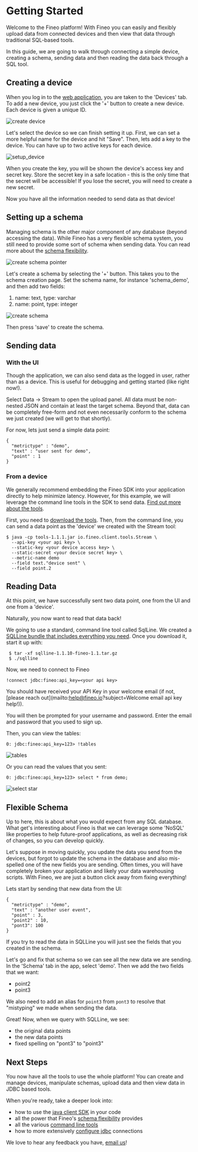 # Getting Started

Welcome to the Fineo platform! With Fineo you can easily and flexibly upload data from connected devices and then view that data through traditional SQL-based tools.

In this guide, we are going to walk through connecting a simple device, creating a schema, sending data and then reading the data back through a SQL tool.

## Creating a device

When you log in to the [web application], you are taken to the 'Devices' tab. To add a new device, you just click the '+' button to create a new device. Each device is given a unique ID.

 ![create device](img/getting-started/create_device.png)

Let's select the device so we can finish setting it up. First, we can set a more helpful name for
 the device and hit "Save". Then, lets add a key to the device. You can have up to two active keys for each device.

  ![setup_device](img/getting-started/setup_device.png)

 When you create the key, you will be shown the device's access key and secret key. Store the secret key in a safe location - this is the only time that the secret will be accessible! If you lose the secret, you will need to create a new secret.

Now you have all the information needed to send data as that device!

## Setting up a schema

Managing schema is the other major component of any database (beyond accessing the data). While Fineo has a very flexible schema system, you still need to provide some sort of schema when sending data. You can read more about the [schema flexibility].

 ![create schema pointer](img/getting-started/create_schema_pointer.png)

Let's create a schema by selecting the '+' button. This takes you to the schema creation page. Set the schema name, for instance 'schema_demo', and then add two fields:

 1. name: text, type: varchar
 2. name: point, type: integer

 ![create schema](img/getting-started/create_schema.png)

Then press 'save' to create the schema.

## Sending data

### With the UI

Though the application, we can also send data as the logged in user, rather than as a device. This is useful for debugging and getting started (like right now!).

Select Data -> Stream to open the upload panel. All data must be non-nested JSON and contain at least the target schema. Beyond that, data can be completely free-form and not even necessarily conform to the schema we just created (we will get to that shortly).

For now, lets just send a simple data point:

```
{
  "metrictype" : "demo",
  "text" : "user sent for demo",
  "point" : 1
}
```

### From a device

We generally recommend embedding the Fineo SDK into your application directly to help minimize latency. However, for this example, we will leverage the command line tools in the SDK to send data. [Find out more about the tools].

First, you need to [download the tools]. Then, from the command line, you can send a data point as the 'device' we created with the Stream tool:

```
$ java -cp tools-1.1.1.jar io.fineo.client.tools.Stream \
  --api-key <your api key> \
  --static-key <your device access key> \
  --static-secret <your device secret key> \
  --metric-name demo
  --field text."device sent" \
  --field point.2
```

## Reading Data

At this point, we have successfully sent two data point, one from the UI and one from a 'device'.

Naturally, you now want to read that data back!

We going to use a  standard, command line tool called SqlLine. We created a [SQLLine bundle that includes everything you need]. Once you download it, start it up with:

```
 $ tar -xf sqlline-1.1.10-fineo-1.1.tar.gz
 $ ./sqlline
```

Now, we need to connect to Fineo

```
!connect jdbc:fineo:api_key=<your api key>
```

You should have received your API Key in your welcome email (if not, [please reach out](mailto:help@fineo.io?subject=Welcome email api key help!)). 

You will then be prompted for your username and password. Enter the email and password that you used to sign up.

 Then, you can view the tables:

 ```
 0: jdbc:fineo:api_key=123> !tables
 ```

 ![tables](img/getting-started/tables.png)

Or you can read the values that you sent:

```
0: jdbc:fineo:api_key=123> select * from demo;
```

 ![select star](img/getting-started/select_star_from_demo.png)


## Flexible Schema

Up to here, this is about what you would expect from any SQL database. What get's interesting 
about Fineo is that we can leverage some 'NoSQL' like properties to help future-proof 
applications, as well as decreasing risk of changes, so you can develop quickly.

Let's suppose in moving quickly, you update the data you send from the devices, but forgot to update the schema in the database and also mis-spelled one of the new fields you are sending. Often times, you will have completely broken your application and likely your data warehousing scripts. With Fineo, we are just a button click away from fixing everything!

Lets start by sending that new data from the UI:

```
{
  "metrictype" : "demo",
  "text" : "another user event",
  "point" : 3,
  "point2" : 10,
  "pont3": 100
}
```


If you try to read the data in SQLLine you will just see the fields that you created in the schema.

Let's go and fix that schema so we can see all the new data we are sending. In the 'Schema' tab in the app, select 'demo'. Then we add the two fields that we want:

 * point2
 * point3

We also need to add an alias for ```point3``` from ```pont3``` to resolve that "mistyping" we made when sending the data.

Great! Now, when we query with SQLLine, we see:
 * the original data points
 * the new data points
 * fixed spelling on "pont3" to "point3"

## Next Steps

You now have all the tools to use the whole platform! You can create and manage devices, manipulate schemas, upload data and then view data in JDBC based tools.

When you're ready, take a deeper look into:
 * how to use the [java client SDK] in your code
 * all the power that Fineo's [schema flexibility] provides
 * all the various [command line tools]
 * how to more extensively [configure jdbc] connections

We love to hear any feedback you have, [email us]!

[web application]: https://app.fineo.io
[schema flexibility]: /schema
[download the tools]: https://maven.fineo.io/release/io/fineo/client/tools/1.1.1/tools-1.1.1.jar
[Find out more about the tools]: /client/tools
[SQLLine bundle that includes everything you need]: http://maven.fineo.io/release/sqlline/sqlline/1.1.10-fineo-1.1/sqlline-1.1.10-fineo-1.1.tar.gz
[configure jdbc]: /jdbc/intro
[command line tools]: /client/tools
[java client SDK]: /client/java
[email us]: mailto:info@fineo.io?subject=Feedback
